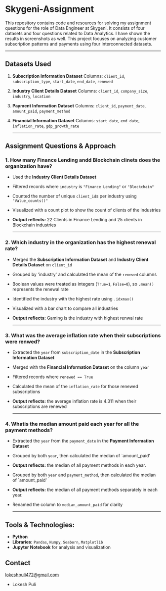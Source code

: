 # Skygeni-Assignment
This repository contains code and resources for solving my assignment questions for the role of Data Engineer at Skygeni. It consists of four datasets and four questions related to Data Analytics. I have shown the results in screenshots as well. This project focuses on analyzing customer subscription patterns and payments using four interconnected datasets.

---

## Datasets Used

1. **Subscription Information Dataset**
   Columns: `client_id`, `subscription_type`,	`start_date`,	`end_date`,	`renewed`
2. **Industry Client Details Dataset**
   Columns: `client_id`,	`company_size`,	`industry`,	`location`
3. **Payment Information Dataset**
   Columns: `client_id`,	`payment_date`,	`amount_paid`,	`payment_method`
4. **Financial Information Dataset**
   Columns: `start_date`,	`end_date`,	`inflation_rate`, `gdp_growth_rate`

   ---

## Assignment Questions & Approach
   
### 1. How many Finance Lending andd Blockchain clinets does the organization have?
  - Used the **Industry Client Details Dataset**
  - Filtered records where `industry` is `"Finance Lending"` or `"Blockchain"`
  - Counted the number of unique `client_id`s per industry using `"Value_counts()"`
  - Visualized with a count plot to show the count of clients of the industries 
  - **Output reflects:** 22 Clients in Finance Lending and 25 clients in Blockchain industries
  
      ---
 ### 2. Which industry in the organization has the highest renewal rate?
  - Merged the **Subscription Information Dataset** and **Industry Client Details Dataset**  on `client_id`
  - Grouped by 'industry' and calculated the mean of the `renewed` columns
  - Boolean values were treated as integers (`True=1`, `False=0`), so `.mean()` represents the renewal rate
  - Identified the industry with the highest rate using `.idxmax()`
  - Visualized with a bar chart to compare all industries
  - **Output reflects:** Gaming is the industry with highest renwal rate

    ---
  ### 3. What was the average inflation rate when their subscriptions were renwed?
   - Extracted the `year` from `subscription_date` in the **Subscription Information Dataset** 
   - Merged with the **Financial Information Dataset** on the column `year`
   - Filtered records where `renewed == True`
   - Calculated the mean of the `inflation_rate` for those renewed subscriptions
   - **Output reflects:** the average inflation rate is 4.311 when their subscriptions are renewed

     ---
  ### 4. Whatis the median amount paid each year for all the payment methods?
   - Extracted the `year` from the `payment_date` in the **Payment Information Dataset**
   - Grouped by both `year`, then calculated the median of `amount_paid'
   - **Output reflects:** the median of all payment methods in each year.
   -  Grouped by both `year` and `payment_method`, then calculated the median of `amount_paid'
   -  **Output reflects:** the median of all payment methods separately in each year.
   -  Renamed the column to `median_amount_paid` for clarity

      ---
  ## Tools & Technologies:
   - **Python**
   - **Libraries:** `Pandas`, `Numpy`, `Seaborn`, `Matplotlib`
   - **Jupyter Notebook** for analysis and visualization

  ## Contact
   lokeshpuli472@gmail.com <br>
   - Lokesh Puli
    
    
    
